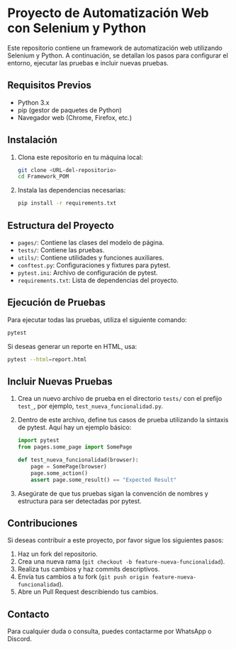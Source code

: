
# Proyecto de Automatización Web con Selenium y Python

Este repositorio contiene un framework de automatización web utilizando Selenium y Python. A continuación, se detallan los pasos para configurar el entorno, ejecutar las pruebas e incluir nuevas pruebas.

## Requisitos Previos

- Python 3.x
- pip (gestor de paquetes de Python)
- Navegador web (Chrome, Firefox, etc.)

## Instalación

1. Clona este repositorio en tu máquina local:
   ```bash
   git clone <URL-del-repositorio>
   cd Framework_POM
   ```

2. Instala las dependencias necesarias:
   ```bash
   pip install -r requirements.txt
   ```

## Estructura del Proyecto

- `pages/`: Contiene las clases del modelo de página.
- `tests/`: Contiene las pruebas.
- `utils/`: Contiene utilidades y funciones auxiliares.
- `conftest.py`: Configuraciones y fixtures para pytest.
- `pytest.ini`: Archivo de configuración de pytest.
- `requirements.txt`: Lista de dependencias del proyecto.

## Ejecución de Pruebas

Para ejecutar todas las pruebas, utiliza el siguiente comando:
```bash
pytest
```

Si deseas generar un reporte en HTML, usa:
```bash
pytest --html=report.html
```

## Incluir Nuevas Pruebas

1. Crea un nuevo archivo de prueba en el directorio `tests/` con el prefijo `test_`, por ejemplo, `test_nueva_funcionalidad.py`.

2. Dentro de este archivo, define tus casos de prueba utilizando la sintaxis de pytest. Aquí hay un ejemplo básico:
   ```python
   import pytest
   from pages.some_page import SomePage

   def test_nueva_funcionalidad(browser):
       page = SomePage(browser)
       page.some_action()
       assert page.some_result() == "Expected Result"
   ```

3. Asegúrate de que tus pruebas sigan la convención de nombres y estructura para ser detectadas por pytest.

## Contribuciones

Si deseas contribuir a este proyecto, por favor sigue los siguientes pasos:
1. Haz un fork del repositorio.
2. Crea una nueva rama (`git checkout -b feature-nueva-funcionalidad`).
3. Realiza tus cambios y haz commits descriptivos.
4. Envía tus cambios a tu fork (`git push origin feature-nueva-funcionalidad`).
5. Abre un Pull Request describiendo tus cambios.

## Contacto

Para cualquier duda o consulta, puedes contactarme por WhatsApp o Discord.
